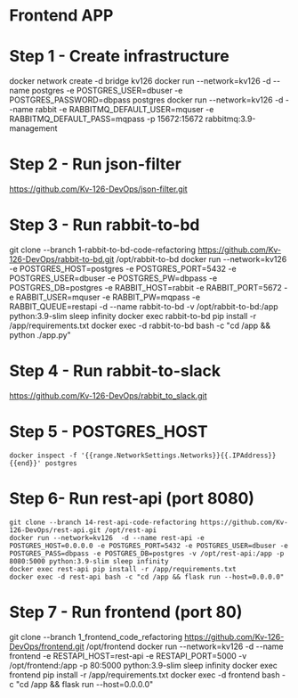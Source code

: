 # Frontend APP

# Step 1 - Create infrastructure
  docker network create -d bridge kv126
  docker run --network=kv126 -d --name postgres -e POSTGRES_USER=dbuser -e POSTGRES_PASSWORD=dbpass postgres
  docker run --network=kv126 -d --name rabbit -e RABBITMQ_DEFAULT_USER=mquser -e RABBITMQ_DEFAULT_PASS=mqpass -p 15672:15672 rabbitmq:3.9-management

# Step 2 - Run json-filter
  https://github.com/Kv-126-DevOps/json-filter.git

# Step 3 - Run rabbit-to-bd
  git clone --branch 1-rabbit-to-bd-code-refactoring https://github.com/Kv-126-DevOps/rabbit-to-bd.git /opt/rabbit-to-bd
  docker run --network=kv126 -e POSTGRES_HOST=postgres -e POSTGRES_PORT=5432 -e POSTGRES_USER=dbuser -e POSTGRES_PW=dbpass -e POSTGRES_DB=postgres -e RABBIT_HOST=rabbit -e RABBIT_PORT=5672 -e RABBIT_USER=mquser -e RABBIT_PW=mqpass -e RABBIT_QUEUE=restapi -d --name rabbit-to-bd -v /opt/rabbit-to-bd:/app python:3.9-slim sleep infinity
  docker exec rabbit-to-bd pip install -r /app/requirements.txt
  docker exec -d rabbit-to-bd bash -c "cd /app && python ./app.py"

# Step 4 - Run rabbit-to-slack
  https://github.com/Kv-126-DevOps/rabbit_to_slack.git

# Step 5 - POSTGRES_HOST
	docker inspect -f '{{range.NetworkSettings.Networks}}{{.IPAddress}}{{end}}' postgres

# Step 6- Run rest-api (port 8080)
	git clone --branch 14-rest-api-code-refactoring https://github.com/Kv-126-DevOps/rest-api.git /opt/rest-api
	docker run --network=kv126  -d --name rest-api -e POSTGRES_HOST=0.0.0.0 -e POSTGRES_PORT=5432 -e POSTGRES_USER=dbuser -e POSTGRES_PASS=dbpass -e POSTGRES_DB=postgres -v /opt/rest-api:/app -p 8080:5000 python:3.9-slim sleep infinity
	docker exec rest-api pip install -r /app/requirements.txt
	docker exec -d rest-api bash -c "cd /app && flask run --host=0.0.0.0"

# Step 7 - Run frontend (port 80)
  git clone --branch 1_frontend_code_refactoring https://github.com/Kv-126-DevOps/frontend.git /opt/frontend
  docker run --network=kv126 -d --name frontend -e RESTAPI_HOST=rest-api -e RESTAPI_PORT=5000 -v /opt/frontend:/app -p 80:5000 python:3.9-slim sleep infinity
  docker exec frontend pip install -r /app/requirements.txt
  docker exec -d frontend bash -c "cd /app && flask run --host=0.0.0.0"
